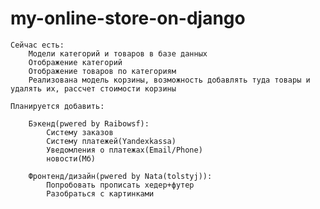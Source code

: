 # my-online-store-on-django

	Сейчас есть:
		Модели категорий и товаров в базе данных
		Отображение категорий
		Отображение товаров по категориям
		Реализована модель корзины, возможность добавлять туда товары и удалять их, рассчет стоимости корзины

	Планируется добавить:
	
  		Бэкенд(pwered by Raibowsf):
		    Систему заказов
		    Систему платежей(Yandexkassa)
		    Уведомления о платежах(Email/Phone)
		    новости(Мб)
		    
		Фронтенд/дизайн(pwered by Nata(tolstyj)):
			Попробовать прописать хедер+футер
			Разобраться с картинками 
